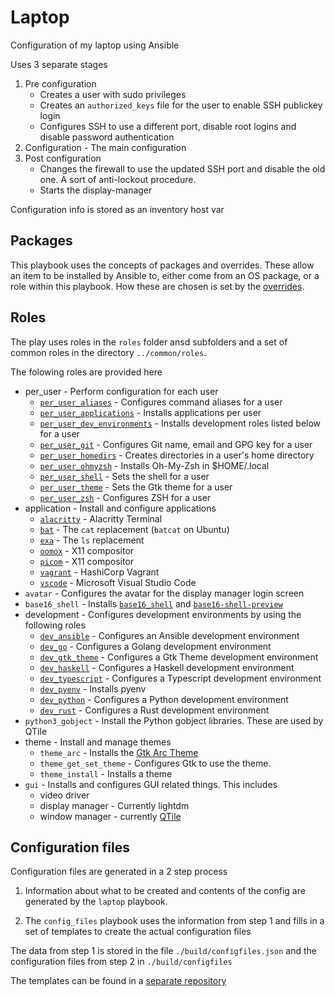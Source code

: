 # Laptop

Configuration of my laptop using Ansible

Uses 3 separate stages

1. Pre configuration
    * Creates a user with sudo privileges
    * Creates an `authorized_keys` file for the user to enable SSH publickey login
    * Configures SSH to use a different port, disable root logins and disable password authentication
2. Configuration - The main configuration
3. Post configuration
    * Changes the firewall to use the updated SSH port and disable the old one.
      A sort of anti-lockout procedure.
    * Starts the display-manager

Configuration info is stored as an inventory host var

## Packages

This playbook uses the concepts of packages and overrides. These allow an
item to be installed by Ansible to, either come from an OS package, or a role
within this playbook. How these are chosen is set by the
[overrides](../common/roles/install_group/ReadMe.md#Overrides).

## Roles

The play uses roles in the `roles` folder ansd subfolders and a set of
common roles in the directory `../common/roles`.

The folowing roles are provided here

* per_user - Perform configuration for each user
    * [`per_user_aliases`](./roles/per_user/per_user_aliases) - Configures command aliases for a user <!-- \[[docs](./roles/per_user/per_user_aliases/ReadMe.md)\] -->
    * [`per_user_applications`](./roles/per_user/per_user_applications) - Installs applications per user
    * [`per_user_dev_environments`](./roles/per_user/per_user_dev_environments) - Installs development roles listed below for a user
    * [`per_user_git`](./roles/per_user/per_user_git) - Configures Git name, email and GPG key for a user
    * [`per_user_homedirs`](./roles/per_user/per_user_homedirs) - Creates directories in a user's home directory
    * [`per_user_ohmyzsh`](./roles/per_user/per_user_ohmyzsh) - Installs Oh-My-Zsh in $HOME/.local
    * [`per_user_shell`](./roles/per_user/per_user_shell) - Sets the shell for a user
    * [`per_user_theme`](./roles/per_user/per_user_theme) - Sets the Gtk theme for a user
    * [`per_user_zsh`](./roles/per_user/per_user_zsh) - Configures ZSH for a user
* application -  Install and configure applications
    * [`alacritty`](./roles/application/alacritty) - Alacritty Terminal
    * [`bat`](./roles/application/bat) - The `cat` replacement (`batcat` on Ubuntu)
    * [`exa`](./roles/application/exa) - The `ls` replacement
    * [`oomox`](./roles/application/oomox) - X11 compositor
    * [`picom`](./roles/application/picom) - X11 compositor
    * [`vagrant`](./roles/application/vagrant) - HashiCorp Vagrant
    * [`vscode`](./roles/application/vscode) - Microsoft Visual Studio Code
* `avatar` - Configures the avatar for the display manager login screen
* `base16_shell` - Installs [`base16_shell`](https://github.com/chriskempson/base16-shell) and
  [`base16-shell-preview`](https://pypi.org/project/base16-shell-preview/)
* development - Configures development environments by using the following roles
    * [`dev_ansible`](./roles/development/dev_ansible) - Configures an Ansible development environment
    * [`dev_go`](./roles/development/dev_go) - Configures a Golang development environment
    * [`dev_gtk_theme`](./roles/development/dev_gtk_theme) - Configures a Gtk Theme development environment
    * [`dev_haskell`](./roles/development/dev_haskell) - Configures a Haskell development environment
    * [`dev_typescript`](./roles/development/dev_typescript) - Configures a Typescript development environment
    * [`dev_pyenv`](./roles/development/dev_pyenv) - Installs pyenv
    * [`dev_python`](./roles/development/dev_python) - Configures a Python development environment
    * [`dev_rust`](./roles/development/dev_rust) - Configures a Rust development environment
* `python3_gobject` - Install the Python gobject libraries. These are used by QTile
* theme - Install and manage themes
    * `theme_arc` - Installs the [Gtk Arc Theme](https://github.com/jnsh/arc-theme)
    * `theme_get_set_theme` - Configures Gtk to use the theme.
    * `theme_install` - Installs a theme
* `gui` - Installs and configures GUI related things. This includes
    * video driver
    * display manager - Currently lightdm
    * window manager - currently [QTile](http://www.qtile.org/)

## Configuration files

Configuration files are generated in a 2 step process

1. Information about what to be created and contents of the config are generated
   by the `laptop` playbook.

2. The `config_files` playbook  uses the information from step 1 and fills in a
   set of templates to create the actual configuration files

The data from step 1 is stored in the file `./build/configfiles.json` and the
configuration files from step 2 in `./build/configfiles`

The templates can be found in a
[separate repository](https://github.com/sffjunkie/configfiles-templates)
